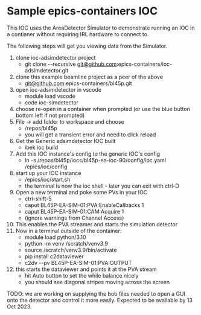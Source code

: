 Sample epics-containers IOC
===========================

This IOC uses the AreaDetector Simulator to demonstrate running an IOC
in a contianer without requiring IRL hardware to connect to.

The following steps will get you viewing data from the Simulator.

1. clone ioc-adsimdetector project
   - git clone --recursive git@github.com:epics-containers/ioc-adsimdetector.git
1. clone this example beamline project as a peer of the above
   - git@github.com:epics-containers/bl45p.git
1. open ioc-adsimdetector in vscode
   - module load vscode
   - code ioc-simdetector
1. choose re-open in a container when prompted
   (or use the blue button bottom left if not prompted)
1. File -> add folder to workspace and choose
   - /repos/bl45p
   - you will get a transient error and need to click reload
1. Get the Generic adsimdetector IOC built
   - ibek ioc build
1. Add this IOC instance's config to the generic IOC's config
   - ln -s /repos/bl45p/iocs/bl45p-ea-ioc-90/config/ioc.yaml /epics/ioc/config
1. start up your IOC instance
   - /epics/ioc/start.sh
   - the terminal is now the ioc shell - later you can exit with ctrl-D
1. Open a new terminal and poke some PVs in your IOC
   - ctrl-shift-5
   - caput BL45P-EA-SIM-01:PVA:EnableCallbacks 1
   - caput BL45P-EA-SIM-01:CAM:Acquire 1
   - (ignore warnings from Channel Access)
1. This enables the PVA streamer and starts the simulation detector
1. Now in a terminal outside of the container:
   - module load python/3.10
   - python -m venv /scratch/venv3.9
   - source /scratch/venv3.9/bin/activate
   - pip install c2dataviewer
   - c2dv --pv BL45P-EA-SIM-01:PVA:OUTPUT
1. this starts the dataviewer and points it at the PVA stream
   - hit Auto button to set the while balance nicely
   - you should see diagonal stripes moving across the screen

TODO: we are working on supplying the bob files needed to open a GUI
onto the detector and control it more easily. Expected to be available
by 13 Oct 2023.
